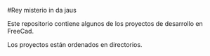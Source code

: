 #Rey misterio in da jaus


Este repositorio contiene algunos de los proyectos de desarrollo en FreeCad.

Los proyectos están ordenados en directorios. 


